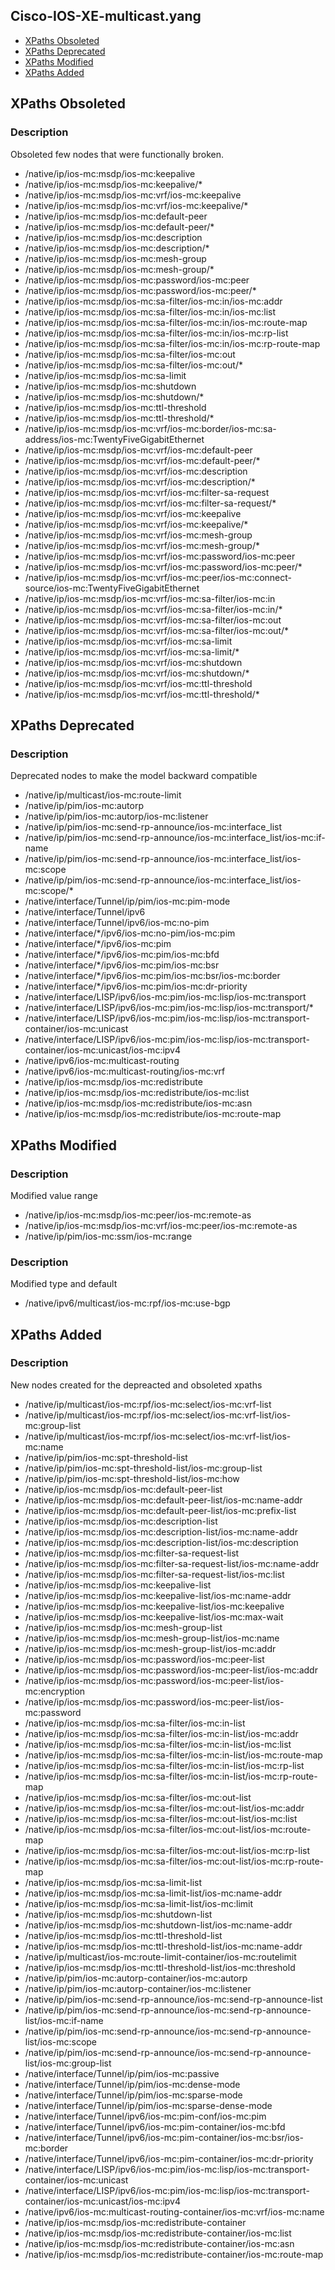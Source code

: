## Cisco-IOS-XE-multicast.yang

- [XPaths Obsoleted](#xpaths-obsoleted)
- [XPaths Deprecated](#xpaths-deprecated)
- [XPaths Modified](#xpaths-modified)
- [XPaths Added](#xpaths-added)

## XPaths Obsoleted

### Description
Obsoleted few nodes that were functionally broken.

- /native/ip/ios-mc:msdp/ios-mc:keepalive
- /native/ip/ios-mc:msdp/ios-mc:keepalive/\*
- /native/ip/ios-mc:msdp/ios-mc:vrf/ios-mc:keepalive
- /native/ip/ios-mc:msdp/ios-mc:vrf/ios-mc:keepalive/\*
- /native/ip/ios-mc:msdp/ios-mc:default-peer
- /native/ip/ios-mc:msdp/ios-mc:default-peer/\*
- /native/ip/ios-mc:msdp/ios-mc:description
- /native/ip/ios-mc:msdp/ios-mc:description/\*
- /native/ip/ios-mc:msdp/ios-mc:mesh-group
- /native/ip/ios-mc:msdp/ios-mc:mesh-group/\*
- /native/ip/ios-mc:msdp/ios-mc:password/ios-mc:peer
- /native/ip/ios-mc:msdp/ios-mc:password/ios-mc:peer/\*
- /native/ip/ios-mc:msdp/ios-mc:sa-filter/ios-mc:in/ios-mc:addr
- /native/ip/ios-mc:msdp/ios-mc:sa-filter/ios-mc:in/ios-mc:list
- /native/ip/ios-mc:msdp/ios-mc:sa-filter/ios-mc:in/ios-mc:route-map
- /native/ip/ios-mc:msdp/ios-mc:sa-filter/ios-mc:in/ios-mc:rp-list
- /native/ip/ios-mc:msdp/ios-mc:sa-filter/ios-mc:in/ios-mc:rp-route-map
- /native/ip/ios-mc:msdp/ios-mc:sa-filter/ios-mc:out
- /native/ip/ios-mc:msdp/ios-mc:sa-filter/ios-mc:out/\*
- /native/ip/ios-mc:msdp/ios-mc:sa-limit
- /native/ip/ios-mc:msdp/ios-mc:shutdown
- /native/ip/ios-mc:msdp/ios-mc:shutdown/\*
- /native/ip/ios-mc:msdp/ios-mc:ttl-threshold
- /native/ip/ios-mc:msdp/ios-mc:ttl-threshold/\*
- /native/ip/ios-mc:msdp/ios-mc:vrf/ios-mc:border/ios-mc:sa-address/ios-mc:TwentyFiveGigabitEthernet
- /native/ip/ios-mc:msdp/ios-mc:vrf/ios-mc:default-peer
- /native/ip/ios-mc:msdp/ios-mc:vrf/ios-mc:default-peer/\*
- /native/ip/ios-mc:msdp/ios-mc:vrf/ios-mc:description
- /native/ip/ios-mc:msdp/ios-mc:vrf/ios-mc:description/\*
- /native/ip/ios-mc:msdp/ios-mc:vrf/ios-mc:filter-sa-request
- /native/ip/ios-mc:msdp/ios-mc:vrf/ios-mc:filter-sa-request/\*
- /native/ip/ios-mc:msdp/ios-mc:vrf/ios-mc:keepalive
- /native/ip/ios-mc:msdp/ios-mc:vrf/ios-mc:keepalive/\*
- /native/ip/ios-mc:msdp/ios-mc:vrf/ios-mc:mesh-group
- /native/ip/ios-mc:msdp/ios-mc:vrf/ios-mc:mesh-group/\*
- /native/ip/ios-mc:msdp/ios-mc:vrf/ios-mc:password/ios-mc:peer
- /native/ip/ios-mc:msdp/ios-mc:vrf/ios-mc:password/ios-mc:peer/\*
- /native/ip/ios-mc:msdp/ios-mc:vrf/ios-mc:peer/ios-mc:connect-source/ios-mc:TwentyFiveGigabitEthernet
- /native/ip/ios-mc:msdp/ios-mc:vrf/ios-mc:sa-filter/ios-mc:in
- /native/ip/ios-mc:msdp/ios-mc:vrf/ios-mc:sa-filter/ios-mc:in/\*
- /native/ip/ios-mc:msdp/ios-mc:vrf/ios-mc:sa-filter/ios-mc:out
- /native/ip/ios-mc:msdp/ios-mc:vrf/ios-mc:sa-filter/ios-mc:out/\*
- /native/ip/ios-mc:msdp/ios-mc:vrf/ios-mc:sa-limit
- /native/ip/ios-mc:msdp/ios-mc:vrf/ios-mc:sa-limit/\*
- /native/ip/ios-mc:msdp/ios-mc:vrf/ios-mc:shutdown
- /native/ip/ios-mc:msdp/ios-mc:vrf/ios-mc:shutdown/\*
- /native/ip/ios-mc:msdp/ios-mc:vrf/ios-mc:ttl-threshold
- /native/ip/ios-mc:msdp/ios-mc:vrf/ios-mc:ttl-threshold/\*

## XPaths Deprecated

### Description
Deprecated nodes to make the model backward compatible 

- /native/ip/multicast/ios-mc:route-limit 
- /native/ip/pim/ios-mc:autorp 
- /native/ip/pim/ios-mc:autorp/ios-mc:listener 
- /native/ip/pim/ios-mc:send-rp-announce/ios-mc:interface_list
- /native/ip/pim/ios-mc:send-rp-announce/ios-mc:interface_list/ios-mc:if-name
- /native/ip/pim/ios-mc:send-rp-announce/ios-mc:interface_list/ios-mc:scope
- /native/ip/pim/ios-mc:send-rp-announce/ios-mc:interface_list/ios-mc:scope/\*
- /native/interface/Tunnel/ip/pim/ios-mc:pim-mode
- /native/interface/Tunnel/ipv6
- /native/interface/Tunnel/ipv6/ios-mc:no-pim
- /native/interface/\*/ipv6/ios-mc:no-pim/ios-mc:pim
- /native/interface/\*/ipv6/ios-mc:pim
- /native/interface/\*/ipv6/ios-mc:pim/ios-mc:bfd
- /native/interface/\*/ipv6/ios-mc:pim/ios-mc:bsr
- /native/interface/\*/ipv6/ios-mc:pim/ios-mc:bsr/ios-mc:border
- /native/interface/\*/ipv6/ios-mc:pim/ios-mc:dr-priority
- /native/interface/LISP/ipv6/ios-mc:pim/ios-mc:lisp/ios-mc:transport
- /native/interface/LISP/ipv6/ios-mc:pim/ios-mc:lisp/ios-mc:transport/\*
- /native/interface/LISP/ipv6/ios-mc:pim/ios-mc:lisp/ios-mc:transport-container/ios-mc:unicast
- /native/interface/LISP/ipv6/ios-mc:pim/ios-mc:lisp/ios-mc:transport-container/ios-mc:unicast/ios-mc:ipv4
- /native/ipv6/ios-mc:multicast-routing
- /native/ipv6/ios-mc:multicast-routing/ios-mc:vrf
- /native/ip/ios-mc:msdp/ios-mc:redistribute
- /native/ip/ios-mc:msdp/ios-mc:redistribute/ios-mc:list
- /native/ip/ios-mc:msdp/ios-mc:redistribute/ios-mc:asn
- /native/ip/ios-mc:msdp/ios-mc:redistribute/ios-mc:route-map

## XPaths Modified

### Description
Modified value range

- /native/ip/ios-mc:msdp/ios-mc:peer/ios-mc:remote-as
- /native/ip/ios-mc:msdp/ios-mc:vrf/ios-mc:peer/ios-mc:remote-as
- /native/ip/pim/ios-mc:ssm/ios-mc:range

### Description
Modified type and default

- /native/ipv6/multicast/ios-mc:rpf/ios-mc:use-bgp

## XPaths Added

### Description
New nodes created for the depreacted and obsoleted xpaths

- /native/ip/multicast/ios-mc:rpf/ios-mc:select/ios-mc:vrf-list
- /native/ip/multicast/ios-mc:rpf/ios-mc:select/ios-mc:vrf-list/ios-mc:group-list
- /native/ip/multicast/ios-mc:rpf/ios-mc:select/ios-mc:vrf-list/ios-mc:name
- /native/ip/pim/ios-mc:spt-threshold-list
- /native/ip/pim/ios-mc:spt-threshold-list/ios-mc:group-list
- /native/ip/pim/ios-mc:spt-threshold-list/ios-mc:how
- /native/ip/ios-mc:msdp/ios-mc:default-peer-list
- /native/ip/ios-mc:msdp/ios-mc:default-peer-list/ios-mc:name-addr
- /native/ip/ios-mc:msdp/ios-mc:default-peer-list/ios-mc:prefix-list
- /native/ip/ios-mc:msdp/ios-mc:description-list
- /native/ip/ios-mc:msdp/ios-mc:description-list/ios-mc:name-addr
- /native/ip/ios-mc:msdp/ios-mc:description-list/ios-mc:description
- /native/ip/ios-mc:msdp/ios-mc:filter-sa-request-list
- /native/ip/ios-mc:msdp/ios-mc:filter-sa-request-list/ios-mc:name-addr
- /native/ip/ios-mc:msdp/ios-mc:filter-sa-request-list/ios-mc:list
- /native/ip/ios-mc:msdp/ios-mc:keepalive-list
- /native/ip/ios-mc:msdp/ios-mc:keepalive-list/ios-mc:name-addr
- /native/ip/ios-mc:msdp/ios-mc:keepalive-list/ios-mc:keepalive
- /native/ip/ios-mc:msdp/ios-mc:keepalive-list/ios-mc:max-wait
- /native/ip/ios-mc:msdp/ios-mc:mesh-group-list
- /native/ip/ios-mc:msdp/ios-mc:mesh-group-list/ios-mc:name
- /native/ip/ios-mc:msdp/ios-mc:mesh-group-list/ios-mc:addr
- /native/ip/ios-mc:msdp/ios-mc:password/ios-mc:peer-list
- /native/ip/ios-mc:msdp/ios-mc:password/ios-mc:peer-list/ios-mc:addr
- /native/ip/ios-mc:msdp/ios-mc:password/ios-mc:peer-list/ios-mc:encryption
- /native/ip/ios-mc:msdp/ios-mc:password/ios-mc:peer-list/ios-mc:password
- /native/ip/ios-mc:msdp/ios-mc:sa-filter/ios-mc:in-list
- /native/ip/ios-mc:msdp/ios-mc:sa-filter/ios-mc:in-list/ios-mc:addr
- /native/ip/ios-mc:msdp/ios-mc:sa-filter/ios-mc:in-list/ios-mc:list
- /native/ip/ios-mc:msdp/ios-mc:sa-filter/ios-mc:in-list/ios-mc:route-map
- /native/ip/ios-mc:msdp/ios-mc:sa-filter/ios-mc:in-list/ios-mc:rp-list
- /native/ip/ios-mc:msdp/ios-mc:sa-filter/ios-mc:in-list/ios-mc:rp-route-map
- /native/ip/ios-mc:msdp/ios-mc:sa-filter/ios-mc:out-list
- /native/ip/ios-mc:msdp/ios-mc:sa-filter/ios-mc:out-list/ios-mc:addr
- /native/ip/ios-mc:msdp/ios-mc:sa-filter/ios-mc:out-list/ios-mc:list
- /native/ip/ios-mc:msdp/ios-mc:sa-filter/ios-mc:out-list/ios-mc:route-map
- /native/ip/ios-mc:msdp/ios-mc:sa-filter/ios-mc:out-list/ios-mc:rp-list
- /native/ip/ios-mc:msdp/ios-mc:sa-filter/ios-mc:out-list/ios-mc:rp-route-map
- /native/ip/ios-mc:msdp/ios-mc:sa-limit-list
- /native/ip/ios-mc:msdp/ios-mc:sa-limit-list/ios-mc:name-addr
- /native/ip/ios-mc:msdp/ios-mc:sa-limit-list/ios-mc:limit
- /native/ip/ios-mc:msdp/ios-mc:shutdown-list
- /native/ip/ios-mc:msdp/ios-mc:shutdown-list/ios-mc:name-addr
- /native/ip/ios-mc:msdp/ios-mc:ttl-threshold-list
- /native/ip/ios-mc:msdp/ios-mc:ttl-threshold-list/ios-mc:name-addr
- /native/ip/multicast/ios-mc:route-limit-container/ios-mc:routelimit
- /native/ip/ios-mc:msdp/ios-mc:ttl-threshold-list/ios-mc:threshold
- /native/ip/pim/ios-mc:autorp-container/ios-mc:autorp
- /native/ip/pim/ios-mc:autorp-container/ios-mc:listener
- /native/ip/pim/ios-mc:send-rp-announce/ios-mc:send-rp-announce-list
- /native/ip/pim/ios-mc:send-rp-announce/ios-mc:send-rp-announce-list/ios-mc:if-name
- /native/ip/pim/ios-mc:send-rp-announce/ios-mc:send-rp-announce-list/ios-mc:scope
- /native/ip/pim/ios-mc:send-rp-announce/ios-mc:send-rp-announce-list/ios-mc:group-list
- /native/interface/Tunnel/ip/pim/ios-mc:passive
- /native/interface/Tunnel/ip/pim/ios-mc:dense-mode
- /native/interface/Tunnel/ip/pim/ios-mc:sparse-mode
- /native/interface/Tunnel/ip/pim/ios-mc:sparse-dense-mode
- /native/interface/Tunnel/ipv6/ios-mc:pim-conf/ios-mc:pim
- /native/interface/Tunnel/ipv6/ios-mc:pim-container/ios-mc:bfd
- /native/interface/Tunnel/ipv6/ios-mc:pim-container/ios-mc:bsr/ios-mc:border
- /native/interface/Tunnel/ipv6/ios-mc:pim-container/ios-mc:dr-priority
- /native/interface/LISP/ipv6/ios-mc:pim/ios-mc:lisp/ios-mc:transport-container/ios-mc:unicast
- /native/interface/LISP/ipv6/ios-mc:pim/ios-mc:lisp/ios-mc:transport-container/ios-mc:unicast/ios-mc:ipv4
- /native/ipv6/ios-mc:multicast-routing-container/ios-mc:vrf/ios-mc:name
- /native/ip/ios-mc:msdp/ios-mc:redistribute-container
- /native/ip/ios-mc:msdp/ios-mc:redistribute-container/ios-mc:list
- /native/ip/ios-mc:msdp/ios-mc:redistribute-container/ios-mc:asn
- /native/ip/ios-mc:msdp/ios-mc:redistribute-container/ios-mc:route-map
